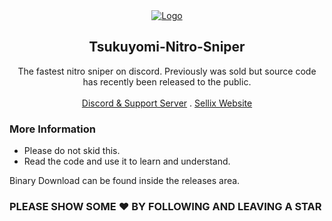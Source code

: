<div id="top"></div>

<div align="center">
  <a href="https://deluxeservice.sellix.io">
    <img src="https://i.imgur.com/O2pVKo3.png" alt="Logo">
  </a>
  
  <h2 align="center">Tsukuyomi-Nitro-Sniper</h3>

  <p align="center">
     The fastest nitro sniper on discord. Previously was sold but source code has recently been released to the public. 
    <br />
    <br />
    <a href="https://discord.gg/deluxe-services">Discord & Support Server</a>
    .
    <a href="https://sellix.io">Sellix Website</a>
  </p>
</div>

### More Information

- Please do not skid this.
- Read the code and use it to learn and understand.

Binary Download can be found inside the releases area.

### PLEASE SHOW SOME ❤️ BY FOLLOWING AND LEAVING A STAR
